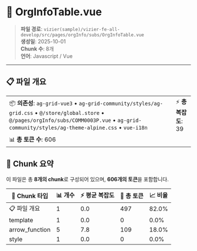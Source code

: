 # 📄 OrgInfoTable.vue

> **파일 경로**: `vizier(sample)/vizier-fe-all-develop/src/pages/orgInfo/subs/OrgInfoTable.vue`  
> **생성일**: 2025-10-01  
> **Chunk 수**: 8개  
> **언어**: Javascript / Vue
---





## 📋 파일 개요

| | |
|--|--|
| 📦 **의존성**: `ag-grid-vue3` • `ag-grid-community/styles/ag-grid.css` • `@/store/global.store` • `@/pages/orgInfo/subs/COMM0003P.vue` • `ag-grid-community/styles/ag-theme-alpine.css` • `vue-i18n` | ⚡ **총 복잡도**: 39 |
| 📊 **총 토큰 수**: 606 |  |






## 🧩 Chunk 요약

이 파일은 총 **8개의 chunk**로 구성되어 있으며, **606개의 토큰**을 포함합니다.

| 🧩 Chunk 타입 | 📊 개수 | ⚡ 평균 복잡도 | 📝 총 토큰 | 📈 비율 |
|---------------|--------|-------------|----------|--------|
| 📋 파일 개요 | 1 | 0.0 | 497 | 82.0% |
| template | 1 | 0.0 | 0 | 0.0% |
| arrow_function | 5 | 7.8 | 109 | 18.0% |
| style | 1 | 0.0 | 0 | 0.0% |

